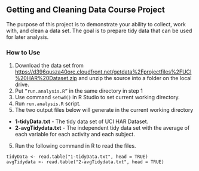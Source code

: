 ## Getting and Cleaning Data Course Project
The purpose of this project is to demonstrate your ability to collect, work with, and clean a data set. The goal is to prepare tidy data that can be used for later analysis.

### How to Use
1. Download the data set from https://d396qusza40orc.cloudfront.net/getdata%2Fprojectfiles%2FUCI%20HAR%20Dataset.zip and unzip the source into a folder on the local drive.
2. Put `”run.analysis.R”` in the same directory in step 1
3. Use command `setwd()` in R Studio to set current working directory.
4. Run `run.analysis.R` script.
5. The two output files below will generate in the current working directory
  * **1-tidyData.txt** - The tidy data set of UCI HAR Dataset.
  * **2-avgTidydata.txt** - The independent tidy data set with the average of each variable for each activity and each subject.
5. Run the following command in R to read the files.
```
tidyData <- read.table("1-tidyData.txt", head = TRUE)
avgTidydata <- read.table("2-avgTidydata.txt", head = TRUE)
```
